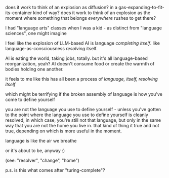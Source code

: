 does it work to think of an explosion as diffusion? in a gas-expanding-to-fit-its-container kind of way? does it work to think of an explosion as the moment where something that belongs *everywhere* rushes to get there?

I had "language arts" classes when I was a kid - as distinct from "language sciences", one might imagine

I feel like the explosion of LLM-based AI is language *completing itself*. like language-as-consciousness *resolving* itself.

AI is eating the world, taking jobs, totally. but it's all language-based reorganization, yeah? AI doesn't consume food or create the warmth of bodies holding one another.

it feels to me like this has all been a process of *language, itself, resolving itself*

which might be terrifying if the broken assembly of language is how you've come to define yourself

you are not the language you use to define yourself - unless you've gotten to the point where the language you use to define yourself is cleanly resolved, in which case, you're still not that language, but only in the same way that you are not the home you live in. that kind of thing it true and not true, depending on which is more useful in the moment.

language is like the air we breathe

or it's about to be, anyway :)

(see: "resolver", "change", "home")

p.s. is this what comes after "turing-complete"?
